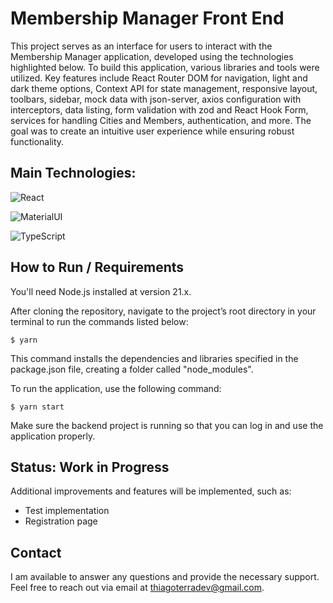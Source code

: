 # Membership Manager Front End

This project serves as an interface for users to interact with the Membership Manager application, developed using the technologies highlighted below. To build this application, various libraries and tools were utilized. Key features include React Router DOM for navigation, light and dark theme options, Context API for state management, responsive layout, toolbars, sidebar, mock data with json-server, axios configuration with interceptors, data listing, form validation with zod and React Hook Form, services for handling Cities and Members, authentication, and more. The goal was to create an intuitive user experience while ensuring robust functionality.



## Main Technologies:

![React](https://img.shields.io/badge/React-20232A?style=for-the-badge&logo=react&logoColor=61DAFB)

![MaterialUI](https://img.shields.io/badge/MUI-007FFF.svg?style=for-the-badge&logo=MUI&logoColor=white)

![TypeScript](https://img.shields.io/badge/TypeScript-007ACC?style=for-the-badge&logo=typescript&logoColor=white)



## How to Run / Requirements

You'll need Node.js installed at version 21.x.

After cloning the repository, navigate to the project’s root directory in your terminal to run the commands listed below:

```
$ yarn

```
This command installs the dependencies and libraries specified in the package.json file, creating a folder called "node_modules".


To run the application, use the following command:

```
$ yarn start

```

Make sure the backend project is running so that you can log in and use the application properly.



## Status: Work in Progress

Additional improvements and features will be implemented, such as:

- Test implementation
- Registration page



## Contact

I am available to answer any questions and provide the necessary support. Feel free to reach out via email at thiagoterradev@gmail.com.
